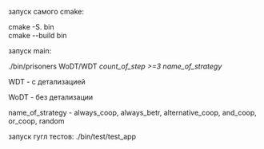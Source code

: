 запуск самого cmake:

cmake -S. bin  
cmake --build bin

запуск main:

./bin/prisoners WoDT/WDT *count_of_step* *>=3 name_of_strategy*

WDT - с детализацией

WoDT - без детализации

name_of_strategy - always_coop, always_betr, alternative_coop, and_coop, or_coop, random

запуск гугл тестов:
./bin/test/test_app
